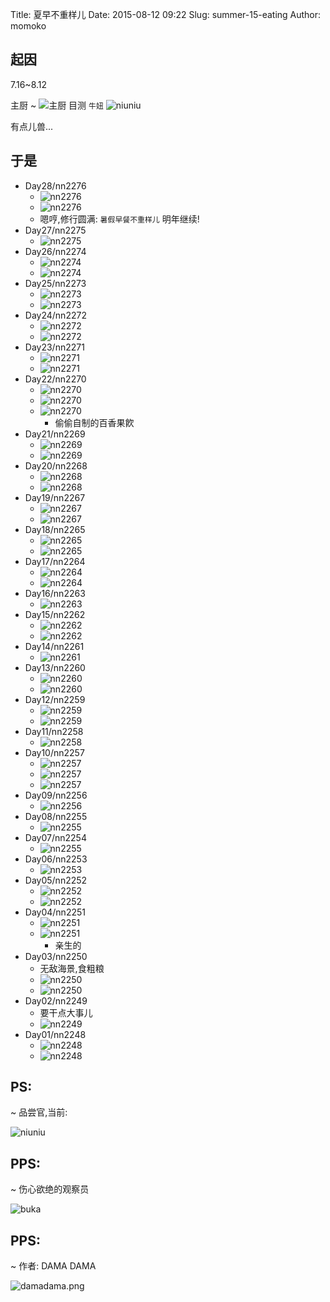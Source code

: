 Title: 夏早不重样儿
Date: 2015-08-12 09:22
Slug: summer-15-eating
Author: momoko

## 起因
7.16~8.12

主厨 ~ ![主厨](http://momoko.zoomquiet.top/niuniu-albums/15summer/summer-0-chef.jpg?imageView2/2/w/240) 目测 `牛妞` ![niuniu](http://momoko.zoomquiet.top/niuniu-albums/15summer/summer-0-niuniu.jpg?imageView2/2/w/240)

有点儿兽...

## 于是

- Day28/nn2276
    + ![nn2276](http://momoko.zoomquiet.top/niuniu-albums/15summer/summer-28-0.jpg?imageView2/2/w/240)
    + ![nn2276](http://momoko.zoomquiet.top/niuniu-albums/15summer/summer-28-1.jpg?imageView2/2/w/240)
    + 嗯哼,修行圆满: `暑假早餐不重样儿` 明年继续!
- Day27/nn2275
    + ![nn2275](http://momoko.zoomquiet.top/niuniu-albums/15summer/summer-27-0.jpg?imageView2/2/w/240)
- Day26/nn2274
    + ![nn2274](http://momoko.zoomquiet.top/niuniu-albums/15summer/summer-26-0.jpg?imageView2/2/w/240)
    + ![nn2274](http://momoko.zoomquiet.top/niuniu-albums/15summer/summer-26-1.jpg?imageView2/2/w/240)
- Day25/nn2273
    + ![nn2273](http://momoko.zoomquiet.top/niuniu-albums/15summer/summer-25-0.jpg?imageView2/2/w/240)
    + ![nn2273](http://momoko.zoomquiet.top/niuniu-albums/15summer/summer-25-1.jpg?imageView2/2/w/240)
- Day24/nn2272
    + ![nn2272](http://momoko.zoomquiet.top/niuniu-albums/15summer/summer-24-0.jpg?imageView2/2/w/240)
    + ![nn2272](http://momoko.zoomquiet.top/niuniu-albums/15summer/summer-24-1.jpg?imageView2/2/w/240)
- Day23/nn2271
    + ![nn2271](http://momoko.zoomquiet.top/niuniu-albums/15summer/summer-23-0.jpg?imageView2/2/w/240)
    + ![nn2271](http://momoko.zoomquiet.top/niuniu-albums/15summer/summer-23-1.jpg?imageView2/2/w/240)
- Day22/nn2270
    + ![nn2270](http://momoko.zoomquiet.top/niuniu-albums/15summer/summer-22-0.jpg?imageView2/2/w/240)
    + ![nn2270](http://momoko.zoomquiet.top/niuniu-albums/15summer/summer-22-1.jpg?imageView2/2/w/240)
    + ![nn2270](http://momoko.zoomquiet.top/niuniu-albums/15summer/summer-22-2.jpg?imageView2/2/w/240)
        * 偷偷自制的百香果飮
- Day21/nn2269
    + ![nn2269](http://momoko.zoomquiet.top/niuniu-albums/15summer/summer-21-0.jpg?imageView2/2/w/240)
    + ![nn2269](http://momoko.zoomquiet.top/niuniu-albums/15summer/summer-21-1.jpg?imageView2/2/w/240)
- Day20/nn2268
    + ![nn2268](http://momoko.zoomquiet.top/niuniu-albums/15summer/summer-20-0.jpg?imageView2/2/w/240)
    + ![nn2268](http://momoko.zoomquiet.top/niuniu-albums/15summer/summer-20-1.jpg?imageView2/2/w/240)
- Day19/nn2267
    + ![nn2267](http://momoko.zoomquiet.top/niuniu-albums/15summer/summer-19-0.jpg?imageView2/2/w/240)
    + ![nn2267](http://momoko.zoomquiet.top/niuniu-albums/15summer/summer-19-1.jpg?imageView2/2/w/240)
- Day18/nn2265
    + ![nn2265](http://momoko.zoomquiet.top/niuniu-albums/15summer/summer-18-0.jpg?imageView2/2/w/240)
    + ![nn2265](http://momoko.zoomquiet.top/niuniu-albums/15summer/summer-18-1.jpg?imageView2/2/w/240)
- Day17/nn2264
    + ![nn2264](http://momoko.zoomquiet.top/niuniu-albums/15summer/summer-17-0.jpg?imageView2/2/w/240)
    + ![nn2264](http://momoko.zoomquiet.top/niuniu-albums/15summer/summer-17-1.jpg?imageView2/2/w/240)
- Day16/nn2263
    + ![nn2263](http://momoko.zoomquiet.top/niuniu-albums/15summer/summer-16-0.jpg?imageView2/2/w/240)
- Day15/nn2262
    + ![nn2262](http://momoko.zoomquiet.top/niuniu-albums/15summer/summer-15-0.jpg?imageView2/2/w/240)
    + ![nn2262](http://momoko.zoomquiet.top/niuniu-albums/15summer/summer-15-1.jpg?imageView2/2/w/240)
- Day14/nn2261
    + ![nn2261](http://momoko.zoomquiet.top/niuniu-albums/15summer/summer-14-0.jpg?imageView2/2/w/240)
- Day13/nn2260
    + ![nn2260](http://momoko.zoomquiet.top/niuniu-albums/15summer/summer-13-0.jpg?imageView2/2/w/240)
    + ![nn2260](http://momoko.zoomquiet.top/niuniu-albums/15summer/summer-13-1.jpg?imageView2/2/w/240)
- Day12/nn2259
    + ![nn2259](http://momoko.zoomquiet.top/niuniu-albums/15summer/summer-12-0.jpg?imageView2/2/w/240)
    + ![nn2259](http://momoko.zoomquiet.top/niuniu-albums/15summer/summer-12-1.jpg?imageView2/2/w/240)
- Day11/nn2258
    + ![nn2258](http://momoko.zoomquiet.top/niuniu-albums/15summer/summer-11-0.jpg?imageView2/2/w/240)
- Day10/nn2257
    + ![nn2257](http://momoko.zoomquiet.top/niuniu-albums/15summer/summer-10-0.jpg?imageView2/2/w/240)
    + ![nn2257](http://momoko.zoomquiet.top/niuniu-albums/15summer/summer-10-1.jpg?imageView2/2/w/240)
    + ![nn2257](http://momoko.zoomquiet.top/niuniu-albums/15summer/summer-10-2.jpg?imageView2/2/w/240)
- Day09/nn2256
    + ![nn2256](http://momoko.zoomquiet.top/niuniu-albums/15summer/summer-09-0.jpg?imageView2/2/w/240)
- Day08/nn2255
    + ![nn2255](http://momoko.zoomquiet.top/niuniu-albums/15summer/summer-08-0.jpg?imageView2/2/w/240)
- Day07/nn2254
    + ![nn2255](http://momoko.zoomquiet.top/niuniu-albums/15summer/summer-07-0.jpg?imageView2/2/w/240)
- Day06/nn2253
    + ![nn2253](http://momoko.zoomquiet.top/niuniu-albums/15summer/summer-06-0.jpg?imageView2/2/w/240)
- Day05/nn2252
    + ![nn2252](http://momoko.zoomquiet.top/niuniu-albums/15summer/summer-05-0.jpg?imageView2/2/w/240)
    + ![nn2252](http://momoko.zoomquiet.top/niuniu-albums/15summer/summer-05-1.jpg?imageView2/2/w/240)
- Day04/nn2251
    + ![nn2251](http://momoko.zoomquiet.top/niuniu-albums/15summer/summer-04-0.jpg?imageView2/2/w/240)
    + ![nn2251](http://momoko.zoomquiet.top/niuniu-albums/15summer/summer-04-1.jpg?imageView2/2/w/240)
        * 亲生的
- Day03/nn2250
    + 无敌海景,食粗粮
    + ![nn2250](http://momoko.zoomquiet.top/niuniu-albums/15summer/summer-03-0.jpg?imageView2/2/w/240)
    + ![nn2250](http://momoko.zoomquiet.top/niuniu-albums/15summer/summer-03-1.jpg?imageView2/2/w/240)
- Day02/nn2249
    + 要干点大事儿
    + ![nn2249](http://momoko.zoomquiet.top/niuniu-albums/15summer/summer-02-0.jpg?imageView2/2/w/240)
- Day01/nn2248
    + ![nn2248](http://momoko.zoomquiet.top/niuniu-albums/15summer/summer-01-0.jpg?imageView2/2/w/240)
    + ![nn2248](http://momoko.zoomquiet.top/niuniu-albums/15summer/summer-01-1.jpg?imageView2/2/w/240)



## PS:
~ 品尝官,当前:

![niuniu](http://momoko.zoomquiet.top/niuniu-albums/15summer/150818-niuniu.jpg?imageView2/2/w/240)

## PPS:
~ 伤心欲绝的观察员

![buka](http://momoko.zoomquiet.top/niuniu-albums/15summer/summer-end-buka.jpg?imageView2/2/w/240)



## PPS:

~ 作者: DAMA DAMA

![damadama.png](http://momoko.zoomquiet.top/niuniu-albums///damadama.png?imageView2/2/w/360)


